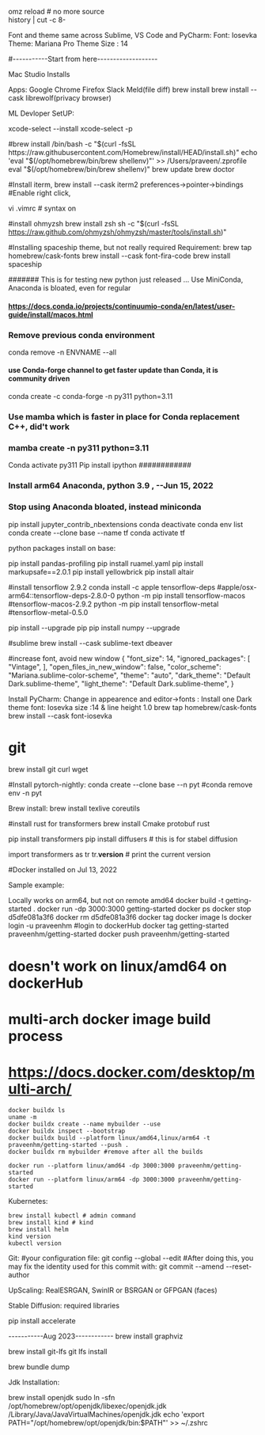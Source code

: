 omz reload # no more source  
history | cut -c 8-

Font and theme same across Sublime, VS Code and PyCharm:
Font: Iosevka
Theme: Mariana Pro Theme
Size : 14

#-----------Start from here-------------------

Mac Studio Installs

Apps:
 Google Chrome
 Firefox
 Slack
 Meld(file diff) brew install
 brew install --cask librewolf(privacy browser) 


ML Devloper SetUP:

xcode-select --install
xcode-select -p

#brew install
/bin/bash -c "$(curl -fsSL https://raw.githubusercontent.com/Homebrew/install/HEAD/install.sh)"
echo 'eval "$(/opt/homebrew/bin/brew shellenv)"' >> /Users/praveen/.zprofile
eval "$(/opt/homebrew/bin/brew shellenv)"
brew update
brew doctor

#Install iterm, 
brew install --cask iterm2
 preferences->pointer->bindings #Enable right click,   

vi .vimrc # syntax on 

#install ohmyzsh
brew install zsh
sh -c "$(curl -fsSL https://raw.github.com/ohmyzsh/ohmyzsh/master/tools/install.sh)"

#Installing spaceship theme, but not really required
 Requirement:
    brew tap homebrew/cask-fonts
    brew install --cask font-fira-code
    brew install spaceship


####### This is for testing new python just released …
Use MiniConda, Anaconda is bloated, even for regular 
#### https://docs.conda.io/projects/continuumio-conda/en/latest/user-guide/install/macos.html
### Remove previous conda environment
  conda remove -n ENVNAME --all
#### use Conda-forge channel to get faster update than Conda, it is community driven
conda create -c conda-forge -n py311 python=3.11
### Use mamba which is faster in place for Conda replacement C++, did't work
### mamba create -n py311 python=3.11 
Conda activate py311
Pip install ipython
############


### Install arm64 Anaconda, python 3.9 , --Jun 15, 2022
### Stop using Anaconda bloated, instead miniconda 
pip install jupyter_contrib_nbextensions
conda deactivate 
conda env list
conda create --clone base  --name tf
conda activate tf

python packages install on base:

pip install pandas-profiling
pip install ruamel.yaml
pip install markupsafe==2.0.1
pip install yellowbrick
pip install altair


#install tensorflow 2.9.2
conda install -c apple tensorflow-deps
 #apple/osx-arm64::tensorflow-deps-2.8.0-0
python -m pip install tensorflow-macos
 #tensorflow-macos-2.9.2
python -m pip install tensorflow-metal 
  #tensorflow-metal-0.5.0

pip install --upgrade pip
pip install numpy --upgrade

#sublime
brew install --cask sublime-text dbeaver 

#increase font, avoid new window
{
    "font_size": 14,
    "ignored_packages":
    [
        "Vintage",
    ],
    "open_files_in_new_window": false,
    "color_scheme": "Mariana.sublime-color-scheme",
    "theme": "auto",
    "dark_theme": "Default Dark.sublime-theme",
    "light_theme": "Default Dark.sublime-theme",
}

Install PyCharm:
    Change in appearence and editor->fonts :
     Install one Dark theme
     font: Iosevka size :14 & line height 1.0
      brew tap homebrew/cask-fonts 
      brew install --cask font-iosevka


# git
brew install git curl wget

#Install pytorch-nightly:
conda create --clone base  --n pyt
 #conda remove env -n pyt

Brew install:
   brew install texlive coreutils

#install rust for transformers
 brew install Cmake protobuf rust
 
 pip install transformers 
 pip install diffusers # this is for stabel diffusion

 import transformers as tr
 tr.__version__ # print the current version


#Docker installed on Jul 13, 2022

Sample example:

Locally works on arm64, but not on remote amd64
    docker build -t getting-started .
    docker run -dp 3000:3000 getting-started
    docker ps
    docker stop d5dfe081a3f6
    docker rm d5dfe081a3f6
    docker tag
    docker image ls
    docker login -u praveenhm  #login to dockerHub
    docker tag getting-started praveenhm/getting-started
    docker push praveenhm/getting-started
# doesn't work on linux/amd64 on dockerHub
# multi-arch docker image build process
# https://docs.docker.com/desktop/multi-arch/
    docker buildx ls
    uname -m
    docker buildx create --name mybuilder --use
    docker buildx inspect --bootstrap
    docker buildx build --platform linux/amd64,linux/arm64 -t praveenhm/getting-started --push .
    docker buildx rm mybuilder #remove after all the builds

    docker run --platform linux/amd64 -dp 3000:3000 praveenhm/getting-started
    docker run --platform linux/arm64 -dp 3000:3000 praveenhm/getting-started



Kubernetes:

    brew install kubectl # admin command
    brew install kind # kind 
    brew install helm
    kind version
    kubectl version


Git:
#your configuration file:
    git config --global --edit
#After doing this, you may fix the identity used for this commit with:
    git commit --amend --reset-author




UpScaling:
RealESRGAN, SwinIR or BSRGAN or GFPGAN (faces)


Stable Diffusion: required libraries

pip install accelerate


-----------Aug 2023------------
brew install graphviz

brew install git-lfs
git lfs install 

brew bundle dump

Jdk Installation:

brew install openjdk
sudo ln -sfn /opt/homebrew/opt/openjdk/libexec/openjdk.jdk /Library/Java/JavaVirtualMachines/openjdk.jdk
echo 'export PATH="/opt/homebrew/opt/openjdk/bin:$PATH"' >> ~/.zshrc


